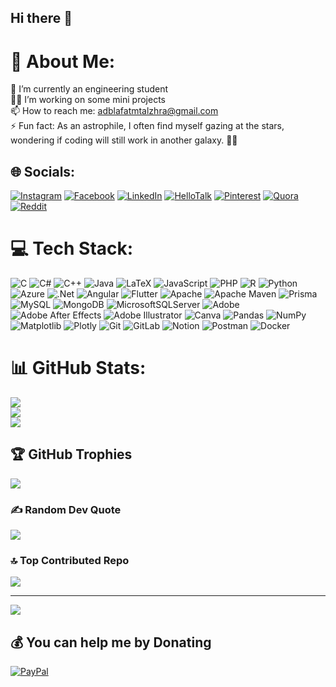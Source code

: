 ## Hi there 👋

# 💫 About Me:
🌱 I’m currently an engineering student<br> 👨‍💻 I’m working on some mini projects<br> 📫 How to reach me: adblafatmtalzhra@gmail.com<br> ⚡ Fun fact: As an astrophile, I often find myself gazing at the stars, wondering if coding will still work in another galaxy. 🚀✨<br>


## 🌐 Socials:
[![Instagram](https://img.shields.io/badge/-Instagram-E4405F?style=flat&logo=instagram&logoColor=white)](https://www.instagram.com/fatizahra_id?igsh=aXo5OGF4MmRsdDEw&utm_source=qr)
 [![Facebook](https://img.shields.io/badge/Facebook-%231877F2.svg?logo=Facebook&logoColor=white)](https://www.facebook.com/share/15ji98uZ6F/?mibextid=wwXIfr) [![LinkedIn](https://img.shields.io/badge/LinkedIn-%230077B5.svg?logo=linkedin&logoColor=white)](https://www.linkedin.com/in/fatima-ezzahra-idbella/) [![HelloTalk](https://img.shields.io/badge/-HelloTalk-purple?style=flat&logo=hellotalk&logoColor=white)](https://hellotalk.com/u/hello_fati56)
 [![Pinterest](https://img.shields.io/badge/Pinterest-%23E60023.svg?logo=Pinterest&logoColor=white)](https://pin.it/1TfjHppa7) [![Quora](https://img.shields.io/badge/Quora-%23B92B27.svg?logo=Quora&logoColor=white)](https://www.quora.com/profile/Flower-385?ch=17&oid=1493655541&share=e0d243ba&srid=ueULAR&target_type=user) [![Reddit](https://img.shields.io/badge/Reddit-%23FF4500.svg?logo=Reddit&logoColor=white)](https://www.reddit.com/u/First_Cap_8450/s/UoxogIG1cM) 

# 💻 Tech Stack:
![C](https://img.shields.io/badge/c-%2300599C.svg?style=for-the-badge&logo=c&logoColor=white) ![C#](https://img.shields.io/badge/c%23-%23239120.svg?style=for-the-badge&logo=csharp&logoColor=white) ![C++](https://img.shields.io/badge/c++-%2300599C.svg?style=for-the-badge&logo=c%2B%2B&logoColor=white) ![Java](https://img.shields.io/badge/java-%23ED8B00.svg?style=for-the-badge&logo=openjdk&logoColor=white) ![LaTeX](https://img.shields.io/badge/latex-%23008080.svg?style=for-the-badge&logo=latex&logoColor=white) ![JavaScript](https://img.shields.io/badge/javascript-%23323330.svg?style=for-the-badge&logo=javascript&logoColor=%23F7DF1E) ![PHP](https://img.shields.io/badge/php-%23777BB4.svg?style=for-the-badge&logo=php&logoColor=white) ![R](https://img.shields.io/badge/r-%23276DC3.svg?style=for-the-badge&logo=r&logoColor=white) ![Python](https://img.shields.io/badge/python-3670A0?style=for-the-badge&logo=python&logoColor=ffdd54) ![Azure](https://img.shields.io/badge/azure-%230072C6.svg?style=for-the-badge&logo=microsoftazure&logoColor=white) ![.Net](https://img.shields.io/badge/.NET-5C2D91?style=for-the-badge&logo=.net&logoColor=white) ![Angular](https://img.shields.io/badge/angular-%23DD0031.svg?style=for-the-badge&logo=angular&logoColor=white) ![Flutter](https://img.shields.io/badge/Flutter-%2302569B.svg?style=for-the-badge&logo=Flutter&logoColor=white) ![Apache](https://img.shields.io/badge/apache-%23D42029.svg?style=for-the-badge&logo=apache&logoColor=white) ![Apache Maven](https://img.shields.io/badge/Apache%20Maven-C71A36?style=for-the-badge&logo=Apache%20Maven&logoColor=white) ![Prisma](https://img.shields.io/badge/Prisma-3982CE?style=for-the-badge&logo=Prisma&logoColor=white) ![MySQL](https://img.shields.io/badge/mysql-4479A1.svg?style=for-the-badge&logo=mysql&logoColor=white) ![MongoDB](https://img.shields.io/badge/MongoDB-%234ea94b.svg?style=for-the-badge&logo=mongodb&logoColor=white) ![MicrosoftSQLServer](https://img.shields.io/badge/Microsoft%20SQL%20Server-CC2927?style=for-the-badge&logo=microsoft%20sql%20server&logoColor=white) ![Adobe](https://img.shields.io/badge/adobe-%23FF0000.svg?style=for-the-badge&logo=adobe&logoColor=white) ![Adobe After Effects](https://img.shields.io/badge/Adobe%20After%20Effects-9999FF.svg?style=for-the-badge&logo=Adobe%20After%20Effects&logoColor=white) ![Adobe Illustrator](https://img.shields.io/badge/adobe%20illustrator-%23FF9A00.svg?style=for-the-badge&logo=adobe%20illustrator&logoColor=white) ![Canva](https://img.shields.io/badge/Canva-%2300C4CC.svg?style=for-the-badge&logo=Canva&logoColor=white) ![Pandas](https://img.shields.io/badge/pandas-%23150458.svg?style=for-the-badge&logo=pandas&logoColor=white) ![NumPy](https://img.shields.io/badge/numpy-%23013243.svg?style=for-the-badge&logo=numpy&logoColor=white) ![Matplotlib](https://img.shields.io/badge/Matplotlib-%23ffffff.svg?style=for-the-badge&logo=Matplotlib&logoColor=black) ![Plotly](https://img.shields.io/badge/Plotly-%233F4F75.svg?style=for-the-badge&logo=plotly&logoColor=white) ![Git](https://img.shields.io/badge/git-%23F05033.svg?style=for-the-badge&logo=git&logoColor=white) ![GitLab](https://img.shields.io/badge/gitlab-%23181717.svg?style=for-the-badge&logo=gitlab&logoColor=white) ![Notion](https://img.shields.io/badge/Notion-%23000000.svg?style=for-the-badge&logo=notion&logoColor=white) ![Postman](https://img.shields.io/badge/Postman-FF6C37?style=for-the-badge&logo=postman&logoColor=white) ![Docker](https://img.shields.io/badge/docker-%230db7ed.svg?style=for-the-badge&logo=docker&logoColor=white)
# 📊 GitHub Stats:
![](https://github-readme-stats.vercel.app/api?username=Fatimazahra-Idbella&theme=dark&hide_border=false&include_all_commits=false&count_private=false)<br/>
![](https://github-readme-streak-stats.herokuapp.com/?user=Fatimazahra-Idbella&theme=dark&hide_border=false)<br/>
![](https://github-readme-stats.vercel.app/api/top-langs/?username=Fatimazahra-Idbella&theme=dark&hide_border=false&include_all_commits=false&count_private=false&layout=compact)

## 🏆 GitHub Trophies
![](https://github-profile-trophy.vercel.app/?username=Fatimazahra-Idbella&theme=radical&no-frame=false&no-bg=true&margin-w=4)

### ✍️ Random Dev Quote
![](https://quotes-github-readme.vercel.app/api?type=horizontal&theme=radical)

### 🔝 Top Contributed Repo
![](https://github-contributor-stats.vercel.app/api?username=Fatimazahra-Idbella&limit=5&theme=dark&combine_all_yearly_contributions=true)

---
[![](https://visitcount.itsvg.in/api?id=Fatimazahra-Idbella&icon=0&color=0)](https://visitcount.itsvg.in)

  ## 💰 You can help me by Donating
  [![PayPal](https://img.shields.io/badge/PayPal-00457C?style=for-the-badge&logo=paypal&logoColor=white)](https://paypal.me/fidbella) 

  
<!-- Proudly created with GPRM ( https://gprm.itsvg.in ) -->

